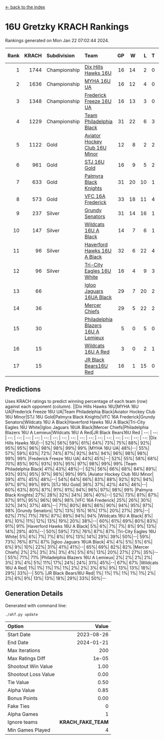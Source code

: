 [<- back to the index](readme.md)
# 16U Gretzky KRACH Rankings
Rankings generated on Mon Jan 22 07:02:44 2024.

Rank|KRACH|Subdivision|Team|GP|W|L|T|OTW|OTL|SoS|Exp Wins|Win Diff
---:|---:|:---|:---|---:|---:|---:|---:|---:|---:|---:|---:|---:
1|1744|Championship|[Dix Hills Hawks 16U](https://gamesheetstats.com/seasons/3659/teams/140688/schedule)|16|14|2|0|1|0|336|14.8|-0.0
2|1636|Championship|[MYHA 16U UA](https://gamesheetstats.com/seasons/3659/teams/140695/schedule)|16|12|4|0|2|1|632|12.8|-0.0
3|1348|Championship|[Frederick Freeze 16U UA](https://gamesheetstats.com/seasons/3659/teams/140689/schedule)|16|13|3|0|0|0|369|13.9|0.0
4|1229|Championship|[Team Philadelphia Black](https://gamesheetstats.com/seasons/3659/teams/140698/schedule)|31|22|6|3|1|1|529|24.3|-0.0
5|1122|Gold|[Aviator Hockey Club 16U Minor](https://gamesheetstats.com/seasons/3659/teams/140687/schedule)|12|8|2|2|2|1|528|9.9|0.0
6|961|Gold|[STJ 16U Gold](https://gamesheetstats.com/seasons/3659/teams/140697/schedule)|16|9|5|2|1|0|693|10.8|-0.0
7|633|Gold|[Palmyra Black Knights](https://gamesheetstats.com/seasons/3659/teams/140696/schedule)|31|20|10|1|3|0|527|21.4|0.0
8|573|Gold|[VFC 16A Frederick](https://gamesheetstats.com/seasons/3659/teams/140700/schedule)|33|18|11|4|0|3|635|20.8|-0.0
9|237|Silver|[Grundy Senators](https://gamesheetstats.com/seasons/3659/teams/140690/schedule)|31|14|16|1|0|0|598|15.4|0.0
10|147|Silver|[Wildcats 16U A Black](https://gamesheetstats.com/seasons/3659/teams/140725/schedule)|14|7|6|1|0|0|381|8.4|0.0
11|96|Silver|[Haverford Hawks 16U A Black](https://gamesheetstats.com/seasons/3659/teams/140691/schedule)|32|6|22|4|0|1|709|8.9|0.0
12|96|Silver|[Tri-City Eagles 16U White](https://gamesheetstats.com/seasons/3659/teams/140699/schedule)|16|4|9|3|0|1|360|6.4|0.0
13|66||[Igloo Jaguars 16UA Black](https://gamesheetstats.com/seasons/3659/teams/140692/schedule)|29|7|20|2|0|3|633|8.9|0.0
14|36||[Mercer Chiefs](https://gamesheetstats.com/seasons/3659/teams/140694/schedule)|29|5|22|2|1|0|628|6.9|0.0
15|30||[Philadelphia Blazers 16U A Lemieux](https://gamesheetstats.com/seasons/3659/teams/140717/schedule)|5|0|5|0|0|0|610|0.9|0.0
16|15||[Wildcats 16U A Red](https://gamesheetstats.com/seasons/3659/teams/140726/schedule)|3|0|2|1|0|0|31|1.4|0.0
17|15||[JR Black Bears16U Red](https://gamesheetstats.com/seasons/3659/teams/140693/schedule)|16|1|15|0|0|0|356|1.9|0.0

## Predictions
Uses KRACH ratings to predict winning percentage of each team (row) against each opponent (column).
||Dix Hills Hawks 16U|MYHA 16U UA|Frederick Freeze 16U UA|Team Philadelphia Black|Aviator Hockey Club 16U Minor|STJ 16U Gold|Palmyra Black Knights|VFC 16A Frederick|Grundy Senators|Wildcats 16U A Black|Haverford Hawks 16U A Black|Tri-City Eagles 16U White|Igloo Jaguars 16UA Black|Mercer Chiefs|Philadelphia Blazers 16U A Lemieux|Wildcats 16U A Red|JR Black Bears16U Red
| --: | --: | --: | --: | --: | --: | --: | --: | --: | --: | --: | --: | --: | --: | --: | --: | --: | --: 
|Dix Hills Hawks 16U|--| 52%| 56%| 59%| 61%| 64%| 73%| 75%| 88%| 92%| 95%| 95%| 96%| 98%| 98%| 99%| 99%
|MYHA 16U UA| 48%|--| 55%| 57%| 59%| 63%| 72%| 74%| 87%| 92%| 94%| 94%| 96%| 98%| 98%| 99%| 99%
|Frederick Freeze 16U UA| 44%| 45%|--| 52%| 55%| 58%| 68%| 70%| 85%| 90%| 93%| 93%| 95%| 97%| 98%| 99%| 99%
|Team Philadelphia Black| 41%| 43%| 48%|--| 52%| 56%| 66%| 68%| 84%| 89%| 93%| 93%| 95%| 97%| 98%| 99%| 99%
|Aviator Hockey Club 16U Minor| 39%| 41%| 45%| 48%|--| 54%| 64%| 66%| 83%| 88%| 92%| 92%| 94%| 97%| 97%| 99%| 99%
|STJ 16U Gold| 36%| 37%| 42%| 44%| 46%|--| 60%| 63%| 80%| 87%| 91%| 91%| 94%| 96%| 97%| 98%| 99%
|Palmyra Black Knights| 27%| 28%| 32%| 34%| 36%| 40%|--| 52%| 73%| 81%| 87%| 87%| 91%| 95%| 96%| 98%| 98%
|VFC 16A Frederick| 25%| 26%| 30%| 32%| 34%| 37%| 48%|--| 71%| 80%| 86%| 86%| 90%| 94%| 95%| 97%| 98%
|Grundy Senators| 12%| 13%| 15%| 16%| 17%| 20%| 27%| 29%|--| 62%| 71%| 71%| 78%| 87%| 89%| 94%| 94%
|Wildcats 16U A Black|  8%|  8%| 10%| 11%| 12%| 13%| 19%| 20%| 38%|--| 60%| 61%| 69%| 80%| 83%| 91%| 91%
|Haverford Hawks 16U A Black|  5%|  6%|  7%|  7%|  8%|  9%| 13%| 14%| 29%| 40%|--| 50%| 59%| 73%| 76%| 87%| 87%
|Tri-City Eagles 16U White|  5%|  6%|  7%|  7%|  8%|  9%| 13%| 14%| 29%| 39%| 50%|--| 59%| 73%| 76%| 87%| 87%
|Igloo Jaguars 16UA Black|  4%|  4%|  5%|  5%|  6%|  6%|  9%| 10%| 22%| 31%| 41%| 41%|--| 65%| 69%| 82%| 82%
|Mercer Chiefs|  2%|  2%|  3%|  3%|  3%|  4%|  5%|  6%| 13%| 20%| 27%| 27%| 35%|--| 55%| 71%| 71%
|Philadelphia Blazers 16U A Lemieux|  2%|  2%|  2%|  2%|  3%|  3%|  4%|  5%| 11%| 17%| 24%| 24%| 31%| 45%|--| 67%| 67%
|Wildcats 16U A Red|  1%|  1%|  1%|  1%|  1%|  2%|  2%|  3%|  6%|  9%| 13%| 13%| 18%| 29%| 33%|--| 50%
|JR Black Bears16U Red|  1%|  1%|  1%|  1%|  1%|  1%|  2%|  2%|  6%|  9%| 13%| 13%| 18%| 29%| 33%| 50%|--

## Generation Details

Generated with command line:
```
./ahf.py update
```

| Option | Value |
| :----- | ----: |
| Start Date | 2023-08-26 |
| End Date | 2024-01-21 |
| Max Iterations | 200 |
| Max Ratings Diff | 1e-05 |
| Shootout Win Value | 1.00 |
| Shootout Loss Value | 0.00 |
| Tie Value | 0.50 |
| Alpha Value | 0.85 |
| Bonus Points | 0.00 |
| Fake Ties | 0 |
| Alpha Games | 1 |
| Ignore teams | __KRACH_FAKE_TEAM__ |
| Min Games Played | 4 |

